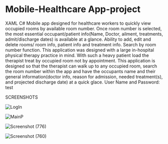 # Mobile-Healthcare App-project
XAML C#
Mobile app designed for healthcare workers to quickly view occupied rooms by available room number. Once room number is selected, the most essential occupant/patient info(Name, Doctor, ailment, treatments, admit/discharge dates) is available at a glance.
Ability to add, edit and delete rooms/ room info, patient info and treatment info. Search by room number function.
This application was designed with a large in-hospital physical therapy practice in mind. With such a heavy patient load the therapist
treat by occupied room not by appointment. This application is designed so that the therapist can walk up to any occupied room, search the room number within the app
and have the occupants name and their general information(doctor info, reason for admission, needed treatment(s), and projected discharge date) at a quick glace.
User Name and Password: test

SCREENSHOTS

![LogIn](https://user-images.githubusercontent.com/54335750/113626759-8e9a3700-9630-11eb-8e6c-df5fa12890ab.png)

![MainP](https://user-images.githubusercontent.com/54335750/113626771-935eeb00-9630-11eb-9136-f8cc903a9f4f.png)

![Screenshot (776)](https://user-images.githubusercontent.com/54335750/113626811-9c4fbc80-9630-11eb-9be5-9d0994c907b2.png)

![Screenshot (760)](https://user-images.githubusercontent.com/54335750/114281683-c547c700-9a0d-11eb-9437-1db5175e2260.png)

